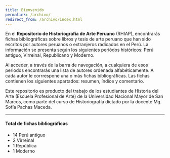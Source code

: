 ```yaml
---
title: Bienvenido
permalink: /archivo/
redirect_from: /archivo/index.html
---
```


En el **Repositorio de Historiografía de Arte Peruano** (RHIAP), encontrarás fichas bibliográficas sobre libros y tesis de arte peruano que han sido escritos por autores peruanos o extranjeros radicados en el Perú. La información se presenta según los siguientes periódos históricos: Perú antiguo, Virreinal, Republicano y Moderno.

Al acceder, a través de la barra de navegación, a cualquiera de esos periodos encontrarás una lista de autores ordenada alfabéticamente. A cada autor le corrrespone una o más fichas bibliográficas. Las fichas contienen los siguientes apartados: resumen, índice y comentario.

Este repositorio es producto del trabajo de los estudiantes de Historia del Arte (Escuela Profesional de Arte) de la Universidad Nacional Mayor de San Marcos, como parte del curso de Historiografía dictado por la docente Mg. Sofía Pachas Maceda.

----

#### Total de fichas bibliográficas


<div class="row">
<div class="col-lg-6">
<div class="bs-component">
<ul class="list-group">
  <li class="list-group-item">
     <span class="badge">14</span> Perú antiguo
  </li>
  <li class="list-group-item">
     <span class="badge">2</span> Virreinal
  </li>
  <li class="list-group-item">
     <span class="badge">1</span> República
  </li>
  <li class="list-group-item">
     <span class="badge">1</span> Moderno
  </li>
</ul>
</div>
</div>
</div>
